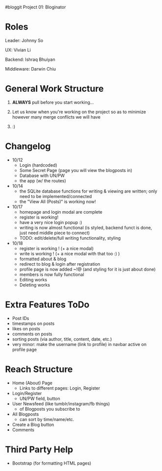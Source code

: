 #bloggit
Project 01: Bloginator

# Roles
Leader: Johnny So

UX: Vivian Li

Backend: Ishraq Bhuiyan

Middleware: Darwin Chiu

# General Work Structure
1) <b>ALWAYS</b> pull before you start working...

2) Let us know when you're working on the project so as to minimize however many merge conflicts we will have

3) :)

# Changelog
- 10/12
  - Login (hardcoded)
  - Some Secret Page (page you will view the blogposts in)
  - Database with UN/PW 
  - the app (w/ the routes)
- 10/14
  - the SQLite database functions for writing & viewing are written; only need to be implemented/connected
  - the "View All (Posts)" is working now!
- 10/17
  - homepage and login modal are complete
  - register is working!
  - have a very nice login popup :)
  - writing is now almost functional (is styled, backend funct is done, just need middle piece to connect)
  - TODO: edit/delete/full writing functionality, styling
- 10/18
  - register is working ! (+ a nice modal)
  - write is working ! (+ a nice modal with that too :) )
  - formatted about & blog
  - redirect to blog & login after registration
  - profile page is now added ~!@ (and styling for it is just about done)
  - members is now fully functional
  - Editing works
  - Deleting works


# Extra Features ToDo
- Post IDs
- timestamps on posts
- likes on posts
- comments on posts
- sorting posts (via author, title, content, date, etc.)
- very minor: make the username (link to profile) in navbar active on profile page

# Reach Structure
- Home (About) Page
  - Links to different pages: Login, Register
- Login/Register
  - UN/PW field, button
- User Newsfeed (like tumblr/instagram/fb things)
  - of Blogposts you subscribe to
- All Blogposts
  - can sort by time/name/etc.
- Create a Blog button
- Comments

# Third Party Help
- Bootstrap (for formatting HTML pages)
